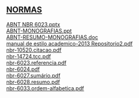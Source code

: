 <a href="http://arthurfelixgr.github.io/tcc/normas" target="_blank">NORMAS</a>
------
<a href="http://docs.google.com/viewer?url=https://github.com/arthurfelixgr/tcc/raw/master/normas/ABNT%20NBR%206023.pptx" target="_blank">ABNT NBR 6023.pptx</a><br>
<a href="http://docs.google.com/viewer?url=https://github.com/arthurfelixgr/tcc/raw/master/normas/ABNT-MONOGRAFIAS.ppt" target="_blank">ABNT-MONOGRAFIAS.ppt</a><br>
<a href="http://docs.google.com/viewer?url=https://github.com/arthurfelixgr/tcc/raw/master/normas/ABNT-RESUMO-MONOGRAFIAS.doc" target="_blank">ABNT-RESUMO-MONOGRAFIAS.doc</a><br>
<a href="http://docs.google.com/viewer?url=https://github.com/arthurfelixgr/tcc/raw/master/normas/manual%20de%20estilo%20academico-2013%20Repositorio2.pdf" target="_blank">manual de estilo academico-2013 Repositorio2.pdf</a><br>
<a href="http://docs.google.com/viewer?url=https://github.com/arthurfelixgr/tcc/raw/master/normas/nbr-10520.citacao.pdf" target="_blank">nbr-10520.citacao.pdf</a><br>
<a href="http://docs.google.com/viewer?url=https://github.com/arthurfelixgr/tcc/raw/master/normas/nbr-14724.tcc.pdf" target="_blank">nbr-14724.tcc.pdf</a><br>
<a href="http://docs.google.com/viewer?url=https://github.com/arthurfelixgr/tcc/raw/master/normas/nbr-6023.referencia.pdf" target="_blank">nbr-6023.referencia.pdf</a><br>
<a href="http://docs.google.com/viewer?url=https://github.com/arthurfelixgr/tcc/raw/master/normas/nbr-6024.pdf" target="_blank">nbr-6024.pdf</a><br>
<a href="http://docs.google.com/viewer?url=https://github.com/arthurfelixgr/tcc/raw/master/normas/nbr-6027.sumário.pdf" target="_blank">nbr-6027.sumário.pdf</a><br>
<a href="http://docs.google.com/viewer?url=https://github.com/arthurfelixgr/tcc/raw/master/normas/nbr-6028.resumo.pdf" target="_blank">nbr-6028.resumo.pdf</a><br>
<a href="http://docs.google.com/viewer?url=https://github.com/arthurfelixgr/tcc/raw/master/normas/nbr-6033.ordem-alfabetica.pdf" target="_blank">nbr-6033.ordem-alfabetica.pdf</a><br>
